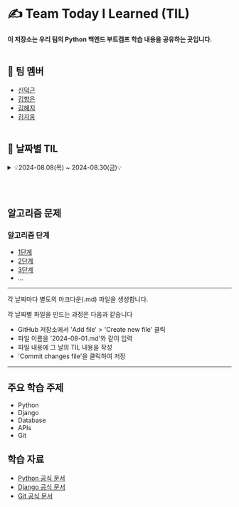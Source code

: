 # ✍️ Team Today I Learned (TIL)

**이 저장소는 우리 팀의 Python 백엔드 부트캠프 학습 내용을 공유하는 곳입니다.**
<br><br/>

## 🤗 팀 멤버
- [신덕근](https://github.com/shindeokgeun)
- [김향은](https://github.com/myaneun)
- [김혜지](https://github.com/hjkim977)
- [김지웅](https://github.com/kgw08003)
<br><br/>

## 📌 날짜별 TIL
<details>
    <summary> 💡2024-08.08(목) ~ 2024-08.30(금)💡 </summary>
<br><br/>    
<details>
    <summary>2024-08-08 (목)</summary>
  
  - [2024-08-08 - 혜지](2024-08-08(혜지).md)
  - [2024-08-08 - 덕근](2024-08-08(덕근).md)
  - [2024-08-08 - 지웅](2024-08-08(지웅).md)
  - [2024-08-08 - 향은](2024-08-08(향은).md)

</details>

<details>
    <summary>2024-08-09 (금)</summary>

  - [2024-08-09 - 혜지](2024-08-09(혜지).md)
  - [2024-08-09 - 덕근](2024-08-09(덕근).md)
  - [2024-08-09 - 지웅](2024-08-09(지웅).md)
  - [2024-08-09 - 향은](2024-08-09(향은).md)

</details>

<details>
    <summary>2024-08-12 (월)</summary>

  - [2024-08-12 - 혜지](2024-08-12(혜지).md)
  - [2024-08-12 - 덕근](2024-08-12(덕근).md)
  - [2024-08-12 - 지웅](2024-08-12(지웅).md)
  - [2024-08-12 - 향은](2024-08-12(향은).md)

</details>

<details>
    <summary>2024-08-13 (화)</summary>
 
  - [2024-08-13 - 혜지](2024-08-13(혜지).md)
  - [2024-08-13 - 덕근](2024-08-13(덕근).md)
  - [2024-08-13 - 지웅](2024-08-13(지웅).md)
  - [2024-08-13 - 향은](2024-08-13(향은).md)  

</details>

<details>
    <summary>2024-08-14 (수)</summary>
 
  - [2024-08-14 - 혜지](8.19 ~ 8.30 회고)(2024-08-14(혜지).md)
  - [2024-08-14 - 덕근](2024-08-14(덕근).md)
  - [2024-08-14 - 지웅](2024-08-14(지웅).md)
  - [2024-08-14 - 향은](2024-08-14(향은).md)  

</details>

<details>
    <summary>2024-08-16 (금)</summary>
 
  - [2024-08-16 - 혜지](2024-08-16(혜지).md)
  - [2024-08-16 - 덕근](2024-08-16(덕근).md)
  - [2024-08-16 - 지웅](2024-08-16(지웅).md)
  - [2024-08-16 - 향은](2024-08-16(향은).md)  

</details>

<details>
    <summary>2024-08-19 (월)</summary>
 
  - [2024-08-19 - 혜지](2024-08-19(혜지).md)
  - [2024-08-19 - 덕근](2024-08-19(덕근).md)
  - [2024-08-19 - 지웅](2024-08-19(지웅).md)
  - [2024-08-19 - 향은](2024-08-19(향은).md)  

</details>

<details>
    <summary>2024-08-20 (화)</summary>
 
  - [2024-08-20 - 혜지](2024-08-20(혜지).md)
  - [2024-08-20 - 덕근](2024-08-20(덕근).md)
  - [2024-08-20 - 지웅](2024-08-20(지웅).md)
  - [2024-08-20 - 향은](2024-08-20(향은).md)  

</details>

<details>
    <summary>2024-08-21 (수)</summary>
 
  - [2024-08-21 - 혜지](8.19 ~ 8.30 회고)(2024-08-21(혜지).md)
  - [2024-08-21 - 덕근](8.19 ~ 8.30 회고)(2024-08-21(덕근).md)
  - [2024-08-21 - 지웅](8.19 ~ 8.30 회고)(2024-08-21(지웅).md)
  - [2024-08-21 - 향은](8.19 ~ 8.30 회고)(2024-08-21(향은).md)  

</details>

<details>
    <summary>2024-08-22 (목)</summary>
 
  - [2024-08-22 - 혜지](8.19 ~ 8.30 회고)(2024-08-22(혜지).md)
  - [2024-08-22 - 덕근](8.19 ~ 8.30 회고)(2024-08-22(덕근).md)
  - [2024-08-22 - 지웅](8.19 ~ 8.30 회고)(2024-08-22(지웅).md)
  - [2024-08-22 - 향은](8.19 ~ 8.30 회고)(2024-08-22(향은).md)  

</details>

<details>
    <summary>2024-08-23 (금)</summary>
 
  - [2024-08-23 - 혜지](8.19 ~ 8.30 회고)(2024-08-23(혜지).md)
  - [2024-08-23 - 덕근](8.19 ~ 8.30 회고)(2024-08-23(덕근).md)
  - [2024-08-23 - 지웅](8.19 ~ 8.30 회고)(2024-08-23(지웅).md)
  - [2024-08-23 - 향은](8.19 ~ 8.30 회고)(2024-08-23(향은).md)  

</details>

<details>
    <summary>2024-08-26 (월)</summary>
 
  - [2024-08-26 - 혜지](8.19 ~ 8.30 회고)(2024-08-26(혜지).md)
  - [2024-08-26 - 덕근](8.19 ~ 8.30 회고)(2024-08-26(덕근).md)
  - [2024-08-26 - 지웅](8.19 ~ 8.30 회고)(2024-08-26(지웅).md)
  - [2024-08-26 - 향은](8.19 ~ 8.30 회고)(2024-08-26(향은).md)  

</details>


<details>
    <summary>2024-08-27 (화)</summary>
 
  - [2024-08-27 - 혜지](8.19 ~ 8.30 회고)(2024-08-27(혜지).md)
  - [2024-08-27 - 덕근](8.19 ~ 8.30 회고)(2024-08-27(덕근).md)
  - [2024-08-27 - 지웅](8.19 ~ 8.30 회고)(2024-08-27(지웅).md)
  - [2024-08-27 - 향은](8.19 ~ 8.30 회고)(2024-08-27(향은).md)  

</details>


<details>
    <summary>2024-08-28 (수)</summary>
 
  - [2024-08-28 - 혜지](8.19 ~ 8.30 회고)(2024-08-28(혜지).md)
  - [2024-08-28 - 덕근](8.19 ~ 8.30 회고)(2024-08-28(덕근).md)
  - [2024-08-28 - 지웅](8.19 ~ 8.30 회고)(2024-08-28(지웅).md)
  - [2024-08-28 - 향은](8.19 ~ 8.30 회고)(2024-08-28(향은).md)
  - [2024-08-28 - 팀프로젝트](8.19 ~ 8.30 회고)(2024-08-28(팀프로젝트).md)

</details>


<details>
    <summary>2024-08-29 (목)</summary>
 
  - [2024-08-29 - 혜지](8.19 ~ 8.30 회고)(2024-08-29(혜지).md)
  - [2024-08-29 - 덕근](8.19 ~ 8.30 회고)(2024-08-29(덕근).md)
  - [2024-08-29 - 지웅](8.19 ~ 8.30 회고)(2024-08-29(지웅).md)
  - [2024-08-29 - 향은](8.19 ~ 8.30 회고)(2024-08-29(향은).md)  

</details>

<details>
    <summary>2024-08-30 (금)</summary>
 
  - [2024-08-30 - 혜지](8.19 ~ 8.30 회고)(2024-08-30(혜지).md)
  - [2024-08-30 - 덕근](8.19 ~ 8.30 회고)(2024-08-30(덕근).md)
  - [2024-08-30 - 지웅](8.19 ~ 8.30 회고)(2024-08-30(지웅).md)
  - [2024-08-30 - 향은](8.19 ~ 8.30 회고)(2024-08-30(향은).md)  

</details>

</details>

<br><br/>
## 알고리즘 문제

### 알고리즘 단계
- [1단계](1단계.md)
- [2단계](2단계.md)
- [3단계](3단계.md)
- ...

  
--------------------------------------------------------
각 날짜마다 별도의 마크다운(.md) 파일을 생성합니다. 

각 날짜별 파일을 만드는 과정은 다음과 같습니다
- GitHub 저장소에서 'Add file' > 'Create new file' 클릭
- 파일 이름을 '2024-08-01.md'와 같이 입력
- 파일 내용에 그 날의 TIL 내용을 작성
- 'Commit changes file'을 클릭하여 저장
-------------------------------------------------------


## 주요 학습 주제
- Python
- Django
- Database
- APIs
- Git

## 학습 자료
- [Python 공식 문서](https://docs.python.org/)
- [Django 공식 문서](https://docs.djangoproject.com/)
- [Git 공식 문서](https://git-scm.com/doc)
